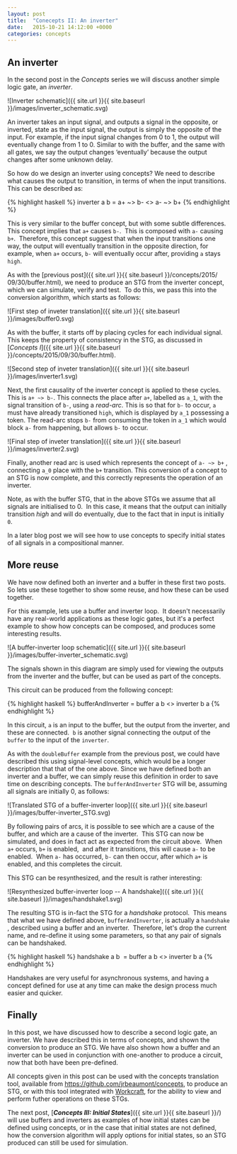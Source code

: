 ```yaml
---
layout: post
title:  "Conecepts II: An inverter"
date:   2015-10-21 14:12:00 +0000
categories: concepts
---
```


An inverter
-----------

In the second post in the *Concepts* series we will discuss another simple
logic gate, an *inverter*.

![Inverter schematic]({{ site.url }}{{ site.baseurl }}/images/inverter_schematic.svg)

An inverter takes an input signal, and outputs a signal in the opposite, or
inverted, state as the input signal, the output is simply the opposite of the
input. For example, if the input signal changes from 0 to 1, the output will
eventually change from 1 to 0. Similar to with the buffer, and the same with
all gates, we say the output changes ‘eventually’ because the output changes
after some unknown delay.

So how do we design an inverter using concepts? We need to describe what
causes the output to transition, in terms of when the input transitions. 
This can be described as:

{% highlight haskell %}
inverter a b = a+ ~> b- <> a- ~> b+
{% endhighlight %}

This is very similar to the buffer concept, but with some subtle differences. 
This concept implies that `a+` causes `b-`.  This is composed with `a-`
causing `b+`.  Therefore, this concept suggest that when the input
transitions one way, the output will eventually transition in the opposite
direction, for example, when `a+` occurs, `b-` will eventually occur after,
providing `a` stays `high`.

As with the [previous post]({{ site.url }}{{ site.baseurl }}/concepts/2015/
09/30/buffer.html), we need to produce an STG from the inverter concept, which
we can simulate, verify and test.  To do this, we pass this into the
conversion algorithm, which starts as follows:

![First step of inveter translation]({{ site.url }}{{ site.baseurl }}/images/buffer0.svg)

As with the buffer, it starts off by placing cycles for each individual
signal.  This keeps the property of consistency in the STG, as discussed in
[*Concepts I*]({{ site.url }}{{ site.baseurl }}/concepts/2015/09/30/buffer.html).

![Second step of inveter translation]({{ site.url }}{{ site.baseurl }}/images/inverter1.svg)

Next, the first causality of the inverter concept is applied to these cycles. 
This is `a+ ~> b-`. This connects the place after `a+`, labelled as `a_1`,
with the signal transition of `b-`, using a *read-arc*. This is so that for
`b-` to occur, `a` must have already transitioned `high`, which is
displayed by `a_1` possessing a token. The read-arc stops `b-` from
consuming the token in `a_1` which would block `a-` from happening, but
allows `b-` to occur.

![Final step of inveter translation]({{ site.url }}{{ site.baseurl }}/images/inverter2.svg)

Finally, another read arc is used which represents the concept of `a- ~> b+`
, connecting `a_0` place with the `b+` transition. This conversion of a
concept to an STG is now complete, and this correctly represents the operation
of an inverter.

Note, as with the buffer STG, that in the above STGs we assume that all
signals are initialised to 0.  In this case, it means that the output can
initially transition *high* and will do eventually, due to the fact that in
input is initially `0`.

In a later blog post we will see how to use concepts to specify initial states
of all signals in a compositional manner.

More reuse
----------

We have now defined both an inverter and a buffer in these first two posts.
So lets use these together to show some reuse, and how these can be used
together.

For this example, lets use a buffer and inverter loop.  It doesn't necessarily
have any real-world applications as these logic gates, but it's a perfect
example to show how concepts can be composed, and produces some interesting
results.

![A buffer-inverter loop schematic]({{ site.url }}{{ site.baseurl }}/images/buffer-inverter_schematic.svg)

The signals shown in this diagram are simply used for viewing the outputs from
the inverter and the buffer, but can be used as part of the concepts.

This circuit can be produced from the following concept:

{% highlight haskell %}
bufferAndInverter = buffer a b <> inverter b a
{% endhighlight %}

In this circuit, `a` is an input to the buffer, but the output from the
inverter, and these are connected.  `b` is another signal connecting the
output of the `buffer` to the input of the `inverter`.

As with the `doubleBuffer` example from the previous post, we could have
described this using signal-level concepts, which would be a longer
description that that of the one above. Since we have defined both an inverter
and a buffer, we can simply reuse this definition in order to save time on
describing concepts. The `bufferAndInverter` STG will be, assuming all signals
are initially 0, as follows:

![Translated STG of a buffer-inverter loop]({{ site.url }}{{ site.baseurl }}/images/buffer-inverter_STG.svg)

By following pairs of arcs, it is possible to see which are a cause of the
buffer, and which are a cause of the inverter.  This STG can now be simulated,
and does in fact act as expected from the circuit above.  When `a+` occurs,
`b+` is enabled,  and after it transitions, this will cause `a-` to be
enabled.  When `a-` has occurred, `b-` can then occur, after which `a+` is
enabled, and this completes the circuit.

This STG can be resynthesized, and the result is rather interesting:

![Resynthesized buffer-inverter loop -- A handshake]({{ site.url }}{{ site.baseurl }}/images/handshake1.svg)

The resulting STG is in-fact the STG for a *handshake* protocol.  This means
that what we have defined above, `bufferAndInverter`, is actually a `handshake`
, described using a buffer and an inverter.  Therefore, let's drop the current
name, and re-define it using some parameters, so that any pair of signals can
be handshaked.

{% highlight haskell %}
handshake a b  = buffer a b <> inverter b a
{% endhighlight %}

Handshakes are very useful for asynchronous systems, and having a concept
defined for use at any time can make the design process much easier and
quicker.

Finally
-------

In this post, we have discussed how to describe a second logic gate, an
inverter. We have described this in terms of concepts, and shown the
conversion to produce an STG. We have also shown how a buffer and an inverter
can be used in conjunction with one-another to produce a circuit, now that
both have been pre-defined.

All concepts given in this post can be used with the concepts translation tool,
available from <https://github.com/jrbeaumont/concepts>, to produce an STG, or
with this tool integrated with [Workcraft](http://www.workcraft.org/), for the
ability to view and perform futher operations on these STGs.

The next post, [***Concepts III: Initial States***]({{ site.url }}{{ site.baseurl }}/) will use buffers and inverters as examples of how initial
states can be defined using concepts, or in the case that initial states are
not defined, how the conversion algorithm will apply options for initial
states, so an STG produced can still be used for simulation.
